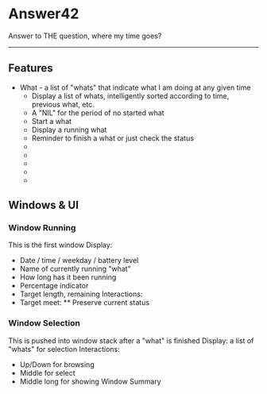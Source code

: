 # Answer42
Answer to THE question, where my time goes?

----
## Features

* What - a list of "whats" that indicate what I am doing at any given time
    * Display a list of whats, intelligently sorted according to time, previous what, etc.
    * A "NIL" for the period of no started what
    * Start a what
    * Display a running what
    * Reminder to finish a what or just check the status
    * 
    * 
    * 
    * 
    * 


## Windows & UI

### Window Running

This is the first window
Display:
* Date / time / weekday / battery level
* Name of currently running "what"
* How long has it been running
* Percentage indicator
* Target length, remaining
Interactions:
* Target meet: 
** Preserve current status



### Window Selection

This is pushed into window stack after a "what" is finished
Display:  a list of "whats" for selection
Interactions:
* Up/Down for browsing
* Middle for select
* Middle long for showing Window Summary
 
